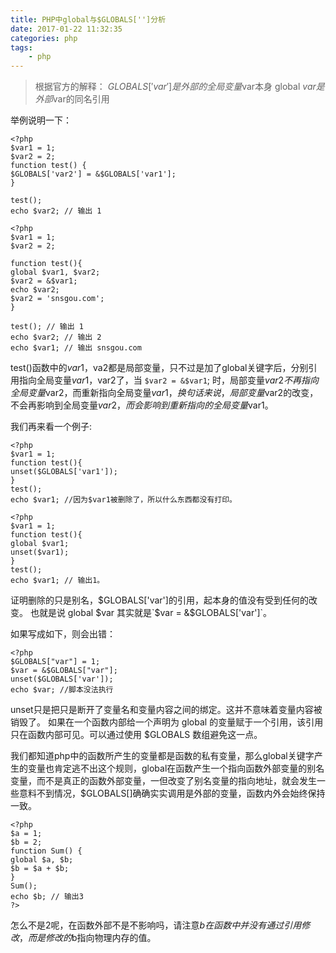 ```yaml
---
title: PHP中global与$GLOBALS['']分析
date: 2017-01-22 11:32:35
categories: php
tags:
    - php
---
```


>根据官方的解释：
>$GLOBALS['var'] 是外部的全局变量$var本身
>global $var 是外部$var的同名引用

<!-- more --> 
举例说明一下：
```
<?php
$var1 = 1;
$var2 = 2;
function test() {
$GLOBALS['var2'] = &$GLOBALS['var1'];
}

test();
echo $var2; // 输出 1
```

```
<?php
$var1 = 1;
$var2 = 2;

function test(){
global $var1, $var2;
$var2 = &$var1;
echo $var2;
$var2 = 'snsgou.com';
}

test(); // 输出 1
echo $var2; // 输出 2
echo $var1; // 输出 snsgou.com
```
test()函数中的$var1，$va2都是局部变量，只不过是加了global关键字后，分别引用指向全局变量$var1，$var2了，当 `$var2 = &$var1`; 时，局部变量$var2不再指向全局变量$var2，而重新指向全局变量$var1，换句话来说，局部变量$var2的改变，不会再影响到全局变量$var2，而会影响到重新指向的全局变量$var1。 

我们再来看一个例子:
```
<?php
$var1 = 1;
function test(){
unset($GLOBALS['var1']);
}
test();
echo $var1; //因为$var1被删除了，所以什么东西都没有打印。
```

```
<?php
$var1 = 1;
function test(){
global $var1;
unset($var1);
}
test();
echo $var1; // 输出1。
```
证明删除的只是别名，$GLOBALS['var']的引用，起本身的值没有受到任何的改变。
也就是说 global $var 其实就是`$var = &$GLOBALS['var']`。

如果写成如下，则会出错：
```
<?php
$GLOBALS["var"] = 1;
$var = &$GLOBALS["var"];
unset($GLOBALS['var']);
echo $var; //脚本没法执行
```

unset只是把只是断开了变量名和变量内容之间的绑定。这并不意味着变量内容被销毁了。
如果在一个函数内部给一个声明为 global 的变量赋于一个引用，该引用只在函数内部可见。可以通过使用 $GLOBALS 数组避免这一点。

我们都知道php中的函数所产生的变量都是函数的私有变量，那么global关键字产生的变量也肯定逃不出这个规则，global在函数产生一个指向函数外部变量的别名变量，而不是真正的函数外部变量，一但改变了别名变量的指向地址，就会发生一些意料不到情况，$GLOBALS[]确确实实调用是外部的变量，函数内外会始终保持一致。
```
<?php
$a = 1;
$b = 2;
function Sum() {
global $a, $b;
$b = $a + $b;
}
Sum();
echo $b; // 输出3
?>
```
怎么不是2呢，在函数外部不是不影响吗，请注意$b在函数中并没有通过引用修改，而是修改的$b指向物理内存的值。

